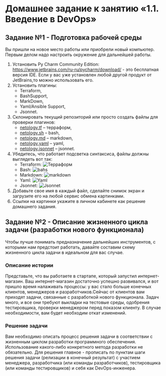 # Домашнее задание к занятию «1.1. Введение в DevOps»

## Задание №1 - Подготовка рабочей среды

Вы пришли на новое место работы или приобрели новый компьютер.
Первым делом надо настроить окружение для дальнейшей работы. 

1. Установить Py Charm Community Edition: https://www.jetbrains.com/ru-ru/pycharm/download/ - это бесплатная версия IDE. 
Если у вас уже установлен любой другой продукт от JetBrains,то можно использовать его. 
1. Установить плагины:
    - Terraform,
    - BashSupport,
    - MarkDown,
    - Yaml/Ansible Support,
    - Jsonnet.
1. Склонировать текущий репозиторий или просто создать файлы для проверки плагинов:
    - [netology.tf](netology.tf) – терраформ,
    - [netology.sh](netology.sh) – bash,
    - [netology.md](netology.md) – markdown, 
    - [netology.yaml](netology.yaml) – yaml,
    - [netology.jsonnet](netology.jsonnet) – jsonnet.
1. Убедитесь, что работает подсветка синтаксиса, файлы должны выглядеть вот так:
    - Terraform: ![Терраформ](img/terraform.png)
    - Bash: ![bahs](img/bash.png)
    - Markdown: ![markdown](img/markdown.png)
    - Yaml: ![Yaml](img/yaml.png)
    - Jsonnet: ![Jsonnet](img/jsonnet.png)
1. Добавьте свое имя в каждый файл, сделайте снимок экран и загрузите его на любой сервис обмена картинками.
1. Ссылки на картинки укажите в личном кабинете как решение домашнего задания. 

## Задание №2 - Описание жизненного цикла задачи (разработки нового функционала)

Чтобы лучше понимать предназначение дальнейших инструментов, с которыми нам предстоит работать, давайте 
составим схему жизненного цикла задачи в идеальном для вас случае.

### Описание истории

Представьте, что вы работаете в стартапе, который запустил интернет-магазин. Ваш интернет-магазин достаточно успешно развивался, и вот пришло время налаживать процессы: у вас стало больше конечных клиентов, менеджеров и разработчиков.Сейчас от клиентов вам приходят задачи, связанные с разработкой нового функционала. Задач много, и все они требуют выкладки на тестовые среды, одобрения тестировщика, проверки менеджером перед показом клиенту. В случае необходимости, вам будет необходим откат изменений. 

### Решение задачи

Вам необходимо описать процесс решения задачи в соответствии с жизненным циклом разработки программного обеспечения. Использование какого-либо конкретного метода разработки не обязательно. Для решения главное - прописать по пунктам шаги решения задачи (релизации в конечный результат) с участием менеджера, разработчика (или команды разработчиков), тестировщика (или команды тестировщиков) и себя как DevOps-инженера. 
